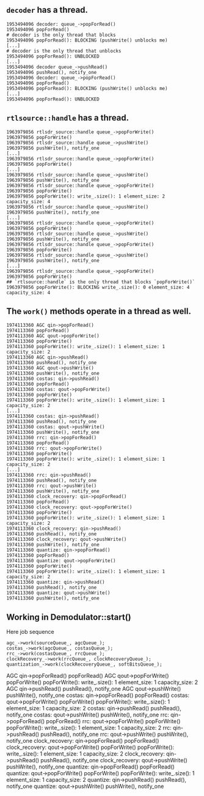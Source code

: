 ## `decoder` has a thread.

```
1953494096 decoder: queue_->popForRead()
1953494096 popForRead()
# decoder is the only thread that blocks
1953494096 popForRead(): BLOCKING (pushWrite() unblocks me)
[...]
# decoder is the only thread that unblocks
1953494096 popForRead(): UNBLOCKED
[...]
1953494096 decoder queue_->pushRead()
1953494096 pushRead(), notify_one
1953494096 decoder: queue_->popForRead()
1953494096 popForRead()
1953494096 popForRead(): BLOCKING (pushWrite() unblocks me)
[...]
1953494096 popForRead(): UNBLOCKED
```

## `rtlsource::handle` has a thread.

```
1963979856 rtlsdr_source::handle queue_->popForWrite()
1963979856 popForWrite()
1963979856 rtlsdr_source::handle queue_->pushWrite()
1963979856 pushWrite(), notify_one
[...]
1963979856 rtlsdr_source::handle queue_->popForWrite()
1963979856 popForWrite()
[...]
1963979856 rtlsdr_source::handle queue_->pushWrite()
1963979856 pushWrite(), notify_one
1963979856 rtlsdr_source::handle queue_->popForWrite()
1963979856 popForWrite()
1963979856 popForWrite(): write_.size(): 1 element_size: 2 capacity_size: 4
1963979856 rtlsdr_source::handle queue_->pushWrite()
1963979856 pushWrite(), notify_one
[...]
1963979856 rtlsdr_source::handle queue_->popForWrite()
1963979856 popForWrite()
1963979856 rtlsdr_source::handle queue_->pushWrite()
1963979856 pushWrite(), notify_one
1963979856 rtlsdr_source::handle queue_->popForWrite()
1963979856 popForWrite()
1963979856 rtlsdr_source::handle queue_->pushWrite()
1963979856 pushWrite(), notify_one
[...]
1963979856 rtlsdr_source::handle queue_->popForWrite()
1963979856 popForWrite()
## `rtlsource::handle` is the only thread that blocks `popForWrite()`
1963979856 popForWrite(): BLOCKING write_.size(): 0 element_size: 4 capacity_size: 4
```

## The `work()` methods operate in a thread as well.

```
1974113360 AGC qin->popForRead()
1974113360 popForRead()
1974113360 AGC qout->popForWrite()
1974113360 popForWrite()
1974113360 popForWrite(): write_.size(): 1 element_size: 1 capacity_size: 2
1974113360 AGC qin->pushRead()
1974113360 pushRead(), notify_one
1974113360 AGC qout->pushWrite()
1974113360 pushWrite(), notify_one
1974113360 costas: qin->pushRead()
1974113360 popForRead()
1974113360 costas: qout->popForWrite()
1974113360 popForWrite()
1974113360 popForWrite(): write_.size(): 1 element_size: 1 capacity_size: 2
[...]
1974113360 costas: qin->pushRead()
1974113360 pushRead(), notify_one
1974113360 costas: qout->pushWrite()
1974113360 pushWrite(), notify_one
1974113360 rrc: qin->popForRead()
1974113360 popForRead()
1974113360 rrc: qout->popForWrite()
1974113360 popForWrite()
1974113360 popForWrite(): write_.size(): 1 element_size: 1 capacity_size: 2
[...]
1974113360 rrc: qin->pushRead()
1974113360 pushRead(), notify_one
1974113360 rrc: qout->pushWrite()
1974113360 pushWrite(), notify_one
1974113360 clock_recovery: qin->popForRead()
1974113360 popForRead()
1974113360 clock_recovery: qout->popForWrite()
1974113360 popForWrite()
1974113360 popForWrite(): write_.size(): 1 element_size: 1 capacity_size: 2
1974113360 clock_recovery: qin->pushRead()
1974113360 pushRead(), notify_one
1974113360 clock_recovery: qout->pushWrite()
1974113360 pushWrite(), notify_one
1974113360 quantize: qin->popForRead()
1974113360 popForRead()
1974113360 quantize: qout->popForWrite()
1974113360 popForWrite()
1974113360 popForWrite(): write_.size(): 1 element_size: 1 capacity_size: 2
1974113360 quantize: qin->pushRead()
1974113360 pushRead(), notify_one
1974113360 quantize: qout->pushWrite()
1974113360 pushWrite(), notify_one
```

## Working in Demodulator::start()

Here job sequence
```
agc_->work(sourceQueue_, agcQueue_);
costas_->work(agcQueue_, costasQueue_);
rrc_->work(costasQueue_, rrcQueue_);
clockRecovery_->work(rrcQueue_, clockRecoveryQueue_);
quantization_->work(clockRecoveryQueue_, softBitsQueue_);
```

AGC qin->popForRead()
popForRead()
AGC qout->popForWrite()
popForWrite()
popForWrite(): write_.size(): 1 element_size: 1 capacity_size: 2
AGC qin->pushRead()
pushRead(), notify_one
AGC qout->pushWrite()
pushWrite(), notify_one
costas: qin->popForRead()
popForRead()
costas: qout->popForWrite()
popForWrite()
popForWrite(): write_.size(): 1 element_size: 1 capacity_size: 2
costas: qin->pushRead()
pushRead(), notify_one
costas: qout->pushWrite()
pushWrite(), notify_one
rrc: qin->popForRead()
popForRead()
rrc: qout->popForWrite()
popForWrite()
popForWrite(): write_.size(): 1 element_size: 1 capacity_size: 2
rrc: qin->pushRead()
pushRead(), notify_one
rrc: qout->pushWrite()
pushWrite(), notify_one
clock_recovery: qin->popForRead()
popForRead()
clock_recovery: qout->popForWrite()
popForWrite()
popForWrite(): write_.size(): 1 element_size: 1 capacity_size: 2
clock_recovery: qin->pushRead()
pushRead(), notify_one
clock_recovery: qout->pushWrite()
pushWrite(), notify_one
quantize: qin->popForRead()
popForRead()
quantize: qout->popForWrite()
popForWrite()
popForWrite(): write_.size(): 1 element_size: 1 capacity_size: 2
quantize: qin->pushRead()
pushRead(), notify_one
quantize: qout->pushWrite()
pushWrite(), notify_one

